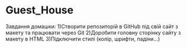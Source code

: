 # Guest_House

Завдання домашки:
1)Створити репозиторій в GitHub під свій сайт з макету та працювати через Git
2)Доробити головну сторінку сайту з макету в HTML
3)Підключити стилі (колір, шрифти, падіни...)
